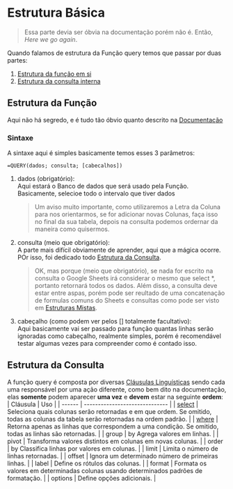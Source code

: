 # Estrutura Básica

> Essa parte devia ser óbvia na documentação porém não é. Então, _Here we go again_.

Quando falamos de estrutura da Função query temos que passar por duas partes:

1. [Estrutura da função em si](./baseStructure.md#estrutura-da-função)
2. [Estrutura da consulta interna](./baseStructure.md#estrutura-da-consulta)

## Estrutura da Função

Aqui não há segredo, e é tudo tão óbvio quanto descrito na [Documentação](https://support.google.com/docs/answer/3093343?hl=pt-BR)

### Sintaxe

A sintaxe aqui é simples basicamente temos esses 3 parâmetros:

```
=QUERY(dados; consulta; [cabecalhos])
```

1. dados (obrigatório):  
   Aqui estará o Banco de dados que será usado pela Função. Basicamente, selecioe todo o intervalo que tiver dados
   > Um aviso muito importante, como utilizaremos a Letra da Coluna para nos orientarmos, se for adicionar novas Colunas, faça isso no final da sua tabela, depois na consulta podemos ordernar da maneira como quisermos.
2. consulta (meio que obrigatório):  
   A parte mais difícil obviamente de aprender, aqui que a mágica ocorre. POr isso, foi dedicado todo [Estrutura da Consulta](./baseStructure.md#estrutura-da-consulta).
   > OK, mas porque (meio que obrigatório), se nada for escrito na consulta o Google Sheets irá considerar o mesmo que select \*, portanto retornará todos os dados.
   > Além disso, a consulta deve estar entre aspas, porém pode ser reultado de uma concatenação de formulas comuns do Sheets e consultas como pode ser visto em [Estruturas Mistas](./mixedStructure.md).
3. cabeçalho (como podem ver pelos [] totalmente facultativo):  
   Aqui basicamente vai ser passado para função quantas linhas serão ignoradas como cabeçalho, realmente simples, porém é recomendável testar algumas vezes para compreender como é contado isso.

## Estrutura da Consulta

A função query é composta por diversas [Cláusulas Linguísticas](https://developers.google.com/chart/interactive/docs/querylanguage?sjid=1226402367079700006-SA&hl=pt-br#language-clauses) sendo cada uma responsável por uma ação diferente, como bem dito na documentação, elas **somente** podem aparecer **uma vez** e **devem** estar na seguinte **ordem**:
| Cláusula | Uso |
| ------ | ------------------------------ |
| [select](./clauses/select.md) | Seleciona quais colunas serão retornadas e em que ordem. Se omitido, todas as colunas da tabela serão retornadas na ordem padrão. |
| [where](./clauses/where.md) | Retorna apenas as linhas que correspondem a uma condição. Se omitido, todas as linhas são retornadas. |
| group | by Agrega valores em linhas. |
| pivot | Transforma valores distintos em colunas em novas colunas. |
| order | by Classifica linhas por valores em colunas. |
| limit | Limita o número de linhas retornadas. |
| offset | Ignora um determinado número de primeiras linhas. |
| label | Define os rótulos das colunas. |
| format | Formata os valores em determinadas colunas usando determinados padrões de formatação. |
| options | Define opções adicionais. |
